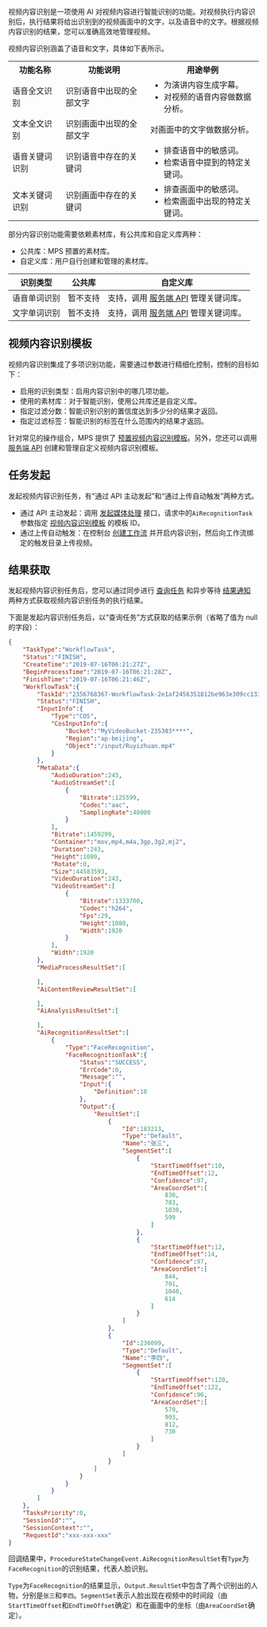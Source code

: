 视频内容识别是一项使用 AI 对视频内容进行智能识别的功能。对视频执行内容识别后，执行结果将给出识别到的视频画面中的文字，以及语音中的文字。根据视频内容识别的结果，您可以准确高效地管理视频。

视频内容识别涵盖了语音和文字，具体如下表所示。
<table>
<tr><th>功能名称</th><th>功能说明</th><th>用途举例</th>
</tr><tr>
<td>语音全文识别</td>
<td>识别语音中出现的全部文字</td>
<td><ul style="margin:0;"><li>为演讲内容生成字幕。</li><li>对视频的语音内容做数据分析。</li></ul></td>
</tr><tr>
<td>文本全文识别</td>
<td>识别画面中出现的全部文字</td>
<td>对画面中的文字做数据分析。</td>
</tr><tr>
<td>语音关键词识别</td>
<td>识别语音中存在的关键词</td>
<td><ul style="margin:0;"><li>排查语音中的敏感词。</li><li>检索语音中提到的特定关键词。</li></ul></td>
</tr><tr>
<td>文本关键词识别</td>
<td>识别画面中存在的关键词</td>
<td><ul style="margin:0;"><li>排查画面中的敏感词。</li><li>检索画面中出现的特定关键词。</li></ul></td>
</tr></table>

部分内容识别功能需要依赖素材库，有公共库和自定义库两种：

- 公共库：MPS 预置的素材库。
- 自定义库：用户自行创建和管理的素材库。

| 识别类型 | 公共库 | 自定义库 |
| -- | -- | -- |
| 语音单词识别 | 暂不支持 | 支持，调用 [服务端 API](https://cloud.tencent.com/document/product/862/39444) 管理关键词库。 |
| 文字单词识别 | 暂不支持 | 支持，调用 [服务端 API](https://cloud.tencent.com/document/product/862/39444) 管理关键词库。 |

[](id:sh)
## 视频内容识别模板

视频内容识别集成了多项识别功能，需要通过参数进行精细化控制，控制的目标如下：

* 启用的识别类型：启用内容识别中的哪几项功能。
* 使用的素材库：对于智能识别，使用公共库还是自定义库。
* 指定过滤分数：智能识别识别的置信度达到多少分的结果才返回。
* 指定过滤标签：智能识别的标签在什么范围内的结果才返回。

针对常见的操作组合，MPS 提供了 [预置视频内容识别模板](https://cloud.tencent.com/document/product/862/37042#.E9.A2.84.E7.BD.AE.E8.A7.86.E9.A2.91.E5.86.85.E5.AE.B9.E8.AF.86.E5.88.AB.E6.A8.A1.E6.9D.BF)。另外，您还可以调用 [服务端 API](https://cloud.tencent.com/document/product/862/39436) 创建和管理自定义视频内容识别模板。

## 任务发起

发起视频内容识别任务，有“通过 API 主动发起”和“通过上传自动触发”两种方式。

* 通过 API 主动发起：调用 [发起媒体处理](https://cloud.tencent.com/document/product/862/37578) 接口，请求中的`AiRecognitionTask`参数指定 [视频内容识别模板](#sh) 的模板 ID。
* 通过上传自动触发：在控制台 [创建工作流](https://cloud.tencent.com/document/product/862/36406#.E5.88.9B.E5.BB.BA.E5.B7.A5.E4.BD.9C.E6.B5.81.E6.AD.A5.E9.AA.A4) 并开启内容识别，然后向工作流绑定的触发目录上传视频。 

## 结果获取

发起视频内容识别任务后，您可以通过同步进行 [查询任务](https://cloud.tencent.com/document/product/862/37035) 和异步等待 [结果通知](https://cloud.tencent.com/document/product/862/37046) 两种方式获取视频内容识别任务的执行结果。

下面是发起内容识别任务后，以“查询任务”方式获取的结果示例（省略了值为 null 的字段）：
```json
{
    "TaskType":"WorkflowTask",
    "Status":"FINISH",
    "CreateTime":"2019-07-16T06:21:27Z",
    "BeginProcessTime":"2019-07-16T06:21:28Z",
    "FinishTime":"2019-07-16T06:21:46Z",
    "WorkflowTask":{
        "TaskId":"2356768367-WorkflowTask-2e1af2456351812be963e309cc133403t0",
        "Status":"FINISH",
        "InputInfo":{
            "Type":"COS",
            "CosInputInfo":{
                "Bucket":"MyVideoBucket-235303****",
                "Region":"ap-beijing",
                "Object":"/input/Ruyizhuan.mp4"
            }
        },
        "MetaData":{
            "AudioDuration":243,
            "AudioStreamSet":[
                {
                    "Bitrate":125599,
                    "Codec":"aac",
                    "SamplingRate":48000
                }
            ],
            "Bitrate":1459299,
            "Container":"mov,mp4,m4a,3gp,3g2,mj2",
            "Duration":243,
            "Height":1080,
            "Rotate":0,
            "Size":44583593,
            "VideoDuration":243,
            "VideoStreamSet":[
                {
                    "Bitrate":1333700,
                    "Codec":"h264",
                    "Fps":29,
                    "Height":1080,
                    "Width":1920
                }
            ],
            "Width":1920
        },
        "MediaProcessResultSet":[

        ],
        "AiContentReviewResultSet":[

        ],
        "AiAnalysisResultSet":[

        ],
        "AiRecognitionResultSet":[
            {
                "Type":"FaceRecognition",
                "FaceRecognitionTask":{
                    "Status":"SUCCESS",
                    "ErrCode":0,
                    "Message":"",
                    "Input":{
                        "Definition":10
                    },
                    "Output":{
                        "ResultSet":[
                            {
                                "Id":183213,
                                "Type":"Default",
                                "Name":"张三",
                                "SegmentSet":[
                                    {
                                        "StartTimeOffset":10,
                                        "EndTimeOffset":12,
                                        "Confidence":97,
                                        "AreaCoordSet":[
                                            830,
                                            783,
                                            1030,
                                            599
                                        ]
                                    },
                                    {
                                        "StartTimeOffset":12,
                                        "EndTimeOffset":14,
                                        "Confidence":97,
                                        "AreaCoordSet":[
                                            844,
                                            791,
                                            1040,
                                            614
                                        ]
                                    }
                                ]
                            },
                            {
                                "Id":236099,
                                "Type":"Default",
                                "Name":"李四",
                                "SegmentSet":[
                                    {
                                        "StartTimeOffset":120,
                                        "EndTimeOffset":122,
                                        "Confidence":96,
                                        "AreaCoordSet":[
                                            579,
                                            903,
                                            812,
                                            730
                                        ]
                                    }
                                ]
                            }
                        ]
                    }
                }
            }
        ]
    },
    "TasksPriority":0,
    "SessionId":"",
    "SessionContext":"",
    "RequestId":"xxx-xxx-xxx"
}
```

回调结果中，`ProcedureStateChangeEvent.AiRecognitionResultSet`有`Type`为`FaceRecognition`的识别结果，代表人脸识别。

`Type`为`FaceRecognition`的结果显示，`Output.ResultSet`中包含了两个识别出的人物，分别是`张三`和`李四`。`SegmentSet`表示人脸出现在视频中的时间段（由`StartTimeOffset`和`EndTimeOffset`确定）和在画面中的坐标（由`AreaCoordSet`确定）。

